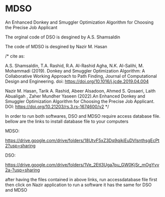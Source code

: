 # MDSO
An Enhanced Donkey and Smuggler Optimization Algorithm for Choosing the Precise Job Applicant


The orginal code of DSO is desgined by A.S. Shamsaldin

The code of MDSO is desgined by Nazir M. Hasan

/*
cite as:

A.S. Shamsaldin, T.A. Rashid, R.A. Al-Rashid Agha, N.K. Al-Salihi, M. Mohammadi (2019). Donkey and Smuggler Optimization Algorithm: A Collaborative Working Approach to Path Finding, Journal of Computational Design and Engineering. 
doi: https://doi.org/10.1016/j.jcde.2019.04.004


Nazir M. Hasan, Tarik A. Rashid, Abeer Alsadoon, Ahmed S. Qosaeri, Laith Abualigah , Zaher Mundher Yaseen (2022).An Enhanced Donkey and Smuggler Optimization Algorithm for Choosing the Precise Job Applicant. 
DOI: https://doi.org/10.21203/rs.3.rs-1674600/v2 
*/

In order to run both softwares, 
DSO and MDSO require access database file.
bellow are the links to install database file to your computers

MDSO:

 https://drive.google.com/drive/folders/18UtvF5xZ3Dq9qjkiEuDVIsnthsgEcPt2?usp=sharing

DSO:

 https://drive.google.com/drive/folders/1Ve_2EtI3Uga7pu_GW0KjSr_mOgYvv2a-?usp=sharing

after having the files contained in above links,  run accessdatabase file first 
then click on Nazir application to run a software
it has the same for DSO and MDSO

